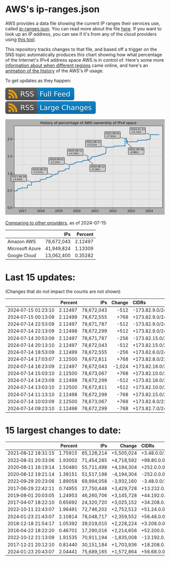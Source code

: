 # AWS's ip-ranges.json

AWS provides a data file showing the current IP ranges their
services use, called [ip-ranges.json](https://ip-ranges.amazonaws.com/ip-ranges.json).
You can read more about the file [here](https://docs.aws.amazon.com/general/latest/gr/aws-ip-ranges.html).
If you want to look up an IP address, you can see if it's from any of the cloud providers using [this tool](https://cloud-ips.s3-us-west-2.amazonaws.com/index.html).

This repository tracks changes to that file, and based off a trigger on the SNS 
topic automatically produces this chart showing how what percentage of the 
Internet's IPv4 address space AWS is in control of.  Here's some 
more [information about when different regions](announces.md) came 
online, and here's an [animation of the history](https://youtu.be/Su25yl7eol8) 
of the AWS's IP usage.

To get updates as they happen:

[![RSS Icon (Full Feed)](images/rss_badge.svg)](https://raw.githubusercontent.com/seligman/aws-ip-ranges/master/rss.xml)
[![RSS Icon (Large Changes)](images/rss_badge_partial.svg)](https://raw.githubusercontent.com/seligman/aws-ip-ranges/master/rss_big_changes.xml)

![History of AWS](history_count.svg)

[Comparing to other providers](https://github.com/seligman/cloud_sizes), as of 2024-07-15:

| | IPs | Percent |
| --- | ---: | ---: |
| Amazon AWS | 78,672,043 | 2.12497 |
| Microsoft Azure | 41,949,824 | 1.13309 |
| Google Cloud | 13,062,400 | 0.35282 |


# Last 15 updates:

(Changes that do not impact the counts are not shown)

| | Percent | IPs | Change | CIDRs |
| :--- | ---: | ---: | ---: | :--- |
| 2024&#8209;07&#8209;15&nbsp;01:23:10 | 2.12497 | 78,672,043 | -512 | -173.82.9.0/24,&nbsp;-173.82.15.0/24 |
| 2024&#8209;07&#8209;15&nbsp;00:13:09 | 2.12499 | 78,672,555 | +768 | +173.82.9.0/24,&nbsp;+173.82.10.0/24,&nbsp;+173.82.15.0/24 |
| 2024&#8209;07&#8209;14&nbsp;22:53:09 | 2.12497 | 78,671,787 | -512 | -173.82.9.0/24,&nbsp;-173.82.15.0/24 |
| 2024&#8209;07&#8209;14&nbsp;22:13:09 | 2.12498 | 78,672,299 | +512 | +173.82.9.0/24,&nbsp;+173.82.15.0/24 |
| 2024&#8209;07&#8209;14&nbsp;20:53:09 | 2.12497 | 78,671,787 | -256 | -173.82.15.0/24 |
| 2024&#8209;07&#8209;14&nbsp;20:13:10 | 2.12497 | 78,672,043 | -512 | +173.82.15.0/24,&nbsp;-173.82.6.0/23,&nbsp;-173.82.4.0/24 |
| 2024&#8209;07&#8209;14&nbsp;18:53:09 | 2.12499 | 78,672,555 | -256 | +173.82.6.0/24,&nbsp;-173.82.9.0/24,&nbsp;-173.82.15.0/24 |
| 2024&#8209;07&#8209;14&nbsp;17:03:07 | 2.12500 | 78,672,811 | +768 | +173.82.8.0/23,&nbsp;+173.82.6.0/24,&nbsp;+173.82.11.0/24,&nbsp;... |
| 2024&#8209;07&#8209;14&nbsp;16:23:09 | 2.12497 | 78,672,043 | -1,024 | +173.82.16.0/24,&nbsp;-173.82.10.0/23,&nbsp;-173.82.6.0/24,&nbsp;... |
| 2024&#8209;07&#8209;14&nbsp;15:03:10 | 2.12500 | 78,673,067 | +768 | +173.82.10.0/23,&nbsp;+173.82.8.0/24,&nbsp;+173.82.13.0/24,&nbsp;... |
| 2024&#8209;07&#8209;14&nbsp;14:23:09 | 2.12498 | 78,672,299 | -512 | +173.82.16.0/24,&nbsp;-173.82.10.0/23,&nbsp;-173.82.8.0/24 |
| 2024&#8209;07&#8209;14&nbsp;13:03:10 | 2.12500 | 78,672,811 | +512 | +173.82.10.0/23,&nbsp;+173.82.8.0/24,&nbsp;-173.82.16.0/24 |
| 2024&#8209;07&#8209;14&nbsp;11:13:10 | 2.12498 | 78,672,299 | -768 | +173.82.15.0/24,&nbsp;+173.82.16.0/24,&nbsp;-173.82.8.0/22,&nbsp;... |
| 2024&#8209;07&#8209;14&nbsp;10:03:09 | 2.12500 | 78,673,067 | +768 | +173.82.8.0/22,&nbsp;-173.82.16.0/24 |
| 2024&#8209;07&#8209;14&nbsp;09:23:10 | 2.12498 | 78,672,299 | -768 | +173.82.7.0/24,&nbsp;+173.82.16.0/24,&nbsp;-173.82.8.0/22,&nbsp;... |


# 15 largest changes to date:

| | Percent | IPs | Change | CIDRs |
| :--- | ---: | ---: | ---: | :--- |
| 2021&#8209;08&#8209;12&nbsp;18:31:15 | 1.75915 | 65,128,214 | +5,505,024 | +3.48.0.0/12,&nbsp;+35.96.0.0/12,&nbsp;+3.152.0.0/13,&nbsp;... |
| 2022&#8209;08&#8209;31&nbsp;20:33:06 | 1.93002 | 71,454,285 | +4,718,592 | +98.80.0.0/12,&nbsp;+184.32.0.0/12,&nbsp;+13.184.0.0/13,&nbsp;... |
| 2020&#8209;08&#8209;11&nbsp;16:19:14 | 1.50480 | 55,711,498 | +4,194,304 | +252.0.0.0/10 |
| 2020&#8209;08&#8209;12&nbsp;19:21:14 | 1.39151 | 51,517,198 | -4,194,304 | -252.0.0.0/10 |
| 2022&#8209;09&#8209;29&nbsp;20:23:06 | 1.89058 | 69,994,058 | -3,932,160 | -3.48.0.0/12,&nbsp;-35.96.0.0/12,&nbsp;-3.240.0.0/13,&nbsp;... |
| 2017&#8209;06&#8209;29&nbsp;22:42:11 | 0.74955 | 27,750,448 | +3,429,728 | +13.232.0.0/13,&nbsp;+34.240.0.0/13,&nbsp;+35.168.0.0/13,&nbsp;... |
| 2019&#8209;08&#8209;01&nbsp;20:03:05 | 1.24953 | 46,260,706 | +3,145,728 | +44.192.0.0/10,&nbsp;-3.192.0.0/12 |
| 2017&#8209;04&#8209;07&nbsp;18:22:10 | 0.65692 | 24,320,720 | +3,025,152 | +34.208.0.0/12,&nbsp;+34.224.0.0/12,&nbsp;+13.58.0.0/15,&nbsp;... |
| 2022&#8209;10&#8209;11&nbsp;22:43:07 | 1.96491 | 72,746,202 | +2,752,512 | +51.24.0.0/13,&nbsp;+57.104.0.0/13,&nbsp;+51.20.0.0/14,&nbsp;... |
| 2024&#8209;01&#8209;23&nbsp;21:43:07 | 2.10814 | 78,048,717 | +2,359,552 | +56.48.0.0/13,&nbsp;+16.28.0.0/14,&nbsp;+16.64.0.0/14,&nbsp;... |
| 2018&#8209;12&#8209;18&nbsp;21:54:17 | 1.05392 | 39,019,010 | +2,228,224 | +3.208.0.0/12,&nbsp;+3.224.0.0/12,&nbsp;+13.48.0.0/15 |
| 2016&#8209;04&#8209;22&nbsp;18:22:20 | 0.46701 | 17,290,016 | +2,214,656 | +52.200.0.0/13,&nbsp;+52.208.0.0/13,&nbsp;+52.36.0.0/14,&nbsp;... |
| 2022&#8209;10&#8209;12&nbsp;21:13:09 | 1.91535 | 70,911,194 | -1,835,008 | -13.192.0.0/13,&nbsp;-16.28.0.0/14,&nbsp;-40.172.0.0/14,&nbsp;... |
| 2017&#8209;12&#8209;21&nbsp;20:12:10 | 0.81440 | 30,151,184 | +1,703,936 | +18.208.0.0/13,&nbsp;+18.204.0.0/14,&nbsp;+18.224.0.0/14,&nbsp;... |
| 2024&#8209;01&#8209;23&nbsp;20:43:07 | 2.04441 | 75,689,165 | +1,572,864 | +56.68.0.0/14,&nbsp;+56.128.0.0/14,&nbsp;+56.136.0.0/14,&nbsp;... |
